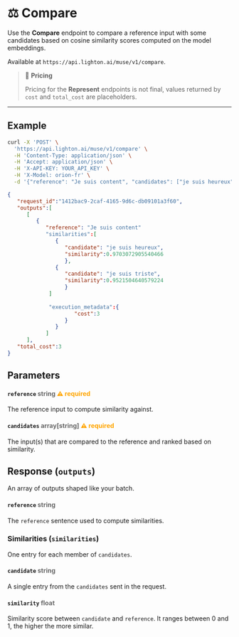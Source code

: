 # ⚖️ Compare

Use the **Compare** endpoint to compare a reference input with some candidates based on cosine similarity scores computed on the model embeddings.

Available at ```https://api.lighton.ai/muse/v1/compare```.

> 💸️ **Pricing**
>
>Pricing for the **Represent** endpoints is not final, values returned by `cost` and `total_cost` are placeholders.

---

## Example

```bash title="Request"
curl -X 'POST' \
  'https://api.lighton.ai/muse/v1/compare' \
  -H 'Content-Type: application/json' \
  -H 'Accept: application/json' \
  -H 'X-API-KEY: YOUR_API_KEY' \
  -H 'X-Model: orion-fr' \
  -d '{"reference": "Je suis content", "candidates": ["je suis heureux", "je suis triste"]}'
```

```json title="Response (JSON)"
{
   "request_id":"1412bac9-2caf-4165-9d6c-db09101a3f60",
   "outputs":[
      [
         {
            "reference": "Je suis content"
            "similarities":[
               {
                  "candidate": "je suis heureux",
                  "similarity":0.9703072905540466
                  },
               {
                  "candidate": "je suis triste",
                  "similarity":0.9521504640579224
                  }
             ]
                  
             "execution_metadata":{
                     "cost":3
                  }
               }
            ]
      ],
   "total_cost":3
}
```

## Parameters

#### `reference` <span style="color:DimGray">string</span> <span style="color:orange">⚠️ required</span>

The reference input to compute similarity against.

#### `candidates` <span style="color:DimGray">array[string]</span> <span style="color:orange">⚠️ required</span>

The input(s) that are compared to the reference and ranked based on similarity.

## Response (`outputs`)

An array of outputs shaped like your batch.

#### `reference` <span style="color:DimGray">string</span>

The `reference` sentence used to compute similarities.

### Similarities (`similarities`)

One entry for each member of `candidates`. 

#### `candidate` <span style="color:DimGray">string</span>

A single entry from the `candidates` sent in the request.

#### `similarity` <span style="color:DimGray">float</span>

Similarity score between `candidate` and `reference`. It ranges between 0 and 1, the higher the more similar.
